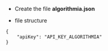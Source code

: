* Create the file **algorithmia.json**

* file structure 
```
{
    "apiKey": "API_KEY_ALGORITHMIA"
}
```